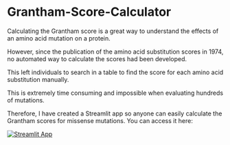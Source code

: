 # Grantham-Score-Calculator
Calculating the Grantham score is a great way to understand the effects of an amino acid mutation on a protein.

However, since the publication of the amino acid substitution scores in 1974, no automated way to calculate the scores had been developed.

This left individuals to search in a table to find the score for each amino acid substitution manually.

This is extremely time consuming and impossible when evaluating hundreds of mutations.

Therefore, I have created a Streamlit app so anyone can easily calculate the Grantham scores for missense mutations. You can access it here:

[![Streamlit App](https://static.streamlit.io/badges/streamlit_badge_black_white.svg)]((https://grantham-score-calculator-by-christos-efthymiou.streamlit.app/))
